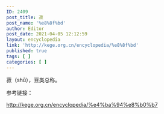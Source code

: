 ```yaml
---
ID: 2409
post_title: 菽
post_name: '%e8%8f%bd'
author: Editor
post_date: 2021-04-05 12:12:59
layout: encyclopedia
link: 'http://kege.org.cn/encyclopedia/%e8%8f%bd'
published: true
tags: [ ]
categories: [ ]
---
```

菽（shū），豆类总称。

参考链接：

http://kege.org.cn/encyclopedia/%e4%ba%94%e8%b0%b7